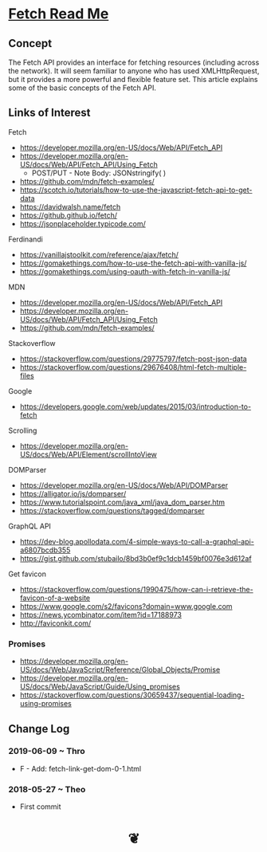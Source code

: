 <span style=display:none; >[You are now in a GitHub source code view - click this link to view Read Me file as a web page]( https://jaanga.github.io.github.io/#cookbook-html/examples/fetch/README.md "View file as a web page." ) </span>


# [Fetch Read Me]( #README.md )

<!--
<iframe src=https://pushme-pullyou.github.io/tootoo-templates/basic-html.html width=100% height=500px ></iframe>
_basic-html.html_
<span style="display: none" >Iframes are not viewable in GitHub source code view</span>

## Full Screen: []( .html )
-->


## Concept

The Fetch API provides an interface for fetching resources (including across the network). It will seem familiar to anyone who has used XMLHttpRequest, but it provides a more powerful and flexible feature set. This article explains some of the basic concepts of the Fetch API.

## Links of Interest

Fetch

* https://developer.mozilla.org/en-US/docs/Web/API/Fetch_API
* https://developer.mozilla.org/en-US/docs/Web/API/Fetch_API/Using_Fetch
	* POST/PUT - Note Body: JSONstringify( )
* https://github.com/mdn/fetch-examples/
* https://scotch.io/tutorials/how-to-use-the-javascript-fetch-api-to-get-data
* https://davidwalsh.name/fetch
* https://github.github.io/fetch/
* https://jsonplaceholder.typicode.com/

Ferdinandi

* https://vanillajstoolkit.com/reference/ajax/fetch/
* https://gomakethings.com/how-to-use-the-fetch-api-with-vanilla-js/
* https://gomakethings.com/using-oauth-with-fetch-in-vanilla-js/


MDN

* https://developer.mozilla.org/en-US/docs/Web/API/Fetch_API
* https://developer.mozilla.org/en-US/docs/Web/API/Fetch_API/Using_Fetch
* https://github.com/mdn/fetch-examples/

Stackoverflow

* https://stackoverflow.com/questions/29775797/fetch-post-json-data
* https://stackoverflow.com/questions/29676408/html-fetch-multiple-files

Google

* https://developers.google.com/web/updates/2015/03/introduction-to-fetch

Scrolling

* https://developer.mozilla.org/en-US/docs/Web/API/Element/scrollIntoView

DOMParser

* https://developer.mozilla.org/en-US/docs/Web/API/DOMParser
* https://alligator.io/js/domparser/
* https://www.tutorialspoint.com/java_xml/java_dom_parser.htm
* https://stackoverflow.com/questions/tagged/domparser


GraphQL API

* https://dev-blog.apollodata.com/4-simple-ways-to-call-a-graphql-api-a6807bcdb355
* https://gist.github.com/stubailo/8bd3b0ef9c1dcb1459bf0076e3d612af

Get favicon

* https://stackoverflow.com/questions/1990475/how-can-i-retrieve-the-favicon-of-a-website
* https://www.google.com/s2/favicons?domain=www.google.com
* https://news.ycombinator.com/item?id=17188973
* http://faviconkit.com/



### Promises

* https://developer.mozilla.org/en-US/docs/Web/JavaScript/Reference/Global_Objects/Promise
* https://developer.mozilla.org/en-US/docs/Web/JavaScript/Guide/Using_promises
* https://stackoverflow.com/questions/30659437/sequential-loading-using-promises

## Change Log


### 2019-06-09 ~ Thro

* F - Add: fetch-link-get-dom-0-1.html

### 2018-05-27 ~ Theo

* First commit


# <center title="hello!" ><a href=javascript:window.scrollTo(0,0); style=text-decoration:none; > ❦ </a></center>
